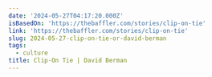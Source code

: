 ```yaml
---
date: '2024-05-27T04:17:20.000Z'
isBasedOn: 'https://thebaffler.com/stories/clip-on-tie'
link: 'https://thebaffler.com/stories/clip-on-tie'
slug: 2024-05-27-clip-on-tie-or-david-berman
tags:
  - culture
title: Clip-On Tie | David Berman
---
```

 
